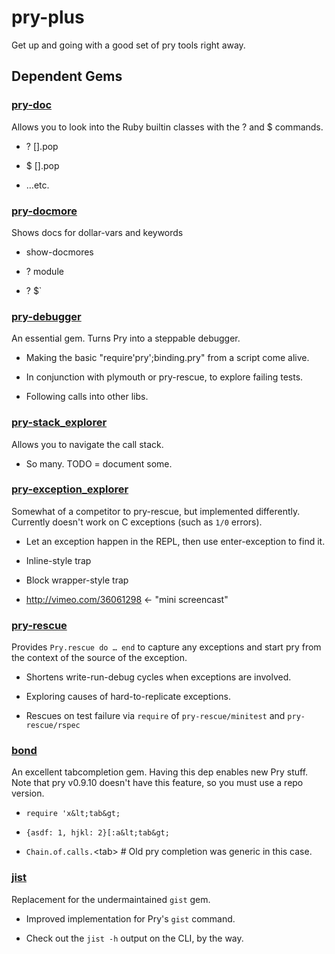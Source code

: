 pry-plus
========

Get up and going with a good set of pry tools right away.



Dependent Gems
--------------


### [pry-doc](http://banisterfiend.wordpress.com/)

Allows you to look into the Ruby builtin classes with the ? and $ commands.


  
- ? [].pop
  
- $ [].pop
  
- …etc.
  



### [pry-docmore](https://github.com/rking/pry-docmore/wiki)

Shows docs for dollar-vars and keywords


  
- show-docmores
  
- ? module
  
- ? $`
  



### [pry-debugger](https://github.com/banister/pry-debugger#readme)

An essential gem. Turns Pry into a steppable debugger.


  
- Making the basic &quot;require'pry';binding.pry&quot; from a script come alive.
  
- In conjunction with plymouth or pry-rescue, to explore failing tests.
  
- Following calls into other libs.
  



### [pry-stack_explorer](https://github.com/pry/pry-stack_explorer#readme)

Allows you to navigate the call stack.


  
- So many. TODO = document some.
  



### [pry-exception_explorer](https://github.com/pry/pry-exception_explorer#readme)

Somewhat of a competitor to pry-rescue, but implemented differently. Currently doesn't work on C exceptions (such as `1/0` errors).


  
- Let an exception happen in the REPL, then use enter-exception to find it.
  
- Inline-style trap
  
- Block wrapper-style trap
  
- http://vimeo.com/36061298 ← &quot;mini screencast&quot;
  



### [pry-rescue](https://github.com/ConradIrwin/pry-rescue#readme)

Provides `Pry.rescue do … end` to capture any exceptions and start pry from the context of the source of the exception.


  
- Shortens write-run-debug cycles when exceptions are involved.
  
- Exploring causes of hard-to-replicate exceptions.
  
- Rescues on test failure via `require` of `pry-rescue/minitest` and `pry-rescue/rspec`
  



### [bond](http://tagaholic.me/bond/)

An excellent tabcompletion gem. Having this dep enables new Pry stuff. Note that pry v0.9.10 doesn't have this feature, so you must use a repo version.


  
- `require 'x&lt;tab&gt;`
  
- `{asdf: 1, hjkl: 2}[:a&lt;tab&gt;`
  
- `Chain.of.calls.`&lt;tab&gt; # Old pry completion was generic in this case.
  



### [jist](https://github.com/ConradIrwin/jist#readme)

Replacement for the undermaintained `gist` gem.


  
- Improved implementation for Pry's `gist` command.
  
- Check out the `jist -h` output on the CLI, by the way.
  



